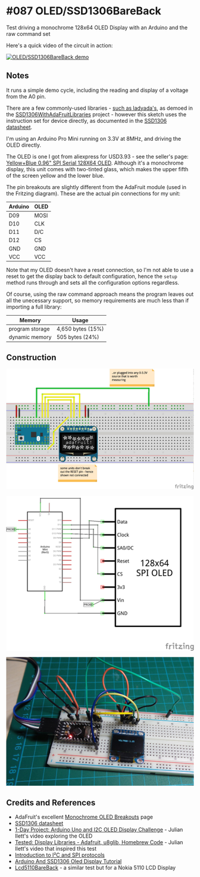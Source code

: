 # #087 OLED/SSD1306BareBack

Test driving a monochrome 128x64 OLED Display with an Arduino and the raw command set

Here's a quick video of the circuit in action:

[![OLED/SSD1306BareBack demo](http://img.youtube.com/vi/nOg80VcqZtc/0.jpg)](http://www.youtube.com/watch?v=nOg80VcqZtc)

## Notes

It runs a simple demo cycle, including the reading and display of a voltage from the A0 pin.

There are a few commonly-used libraries - [such as ladyada's](https://github.com/adafruit/Adafruit_SSD1306),
as demoed in the [SSD1306WithAdaFruitLibraries](../SSD1306WithAdaFruitLibraries) project -
however this sketch uses the instruction set for device directly, as documented in the [SSD1306 datasheet](https://www.adafruit.com/datasheets/SSD1306.pdf).

I'm using an Arduino Pro Mini running on 3.3V at 8MHz, and driving the OLED directly.

The OLED is one I got from aliexpress for USD3.93 - see the seller's page: [Yellow+Blue 0.96" SPI Serial 128X64 OLED](http://www.aliexpress.com/item/M89-Free-Shipping-Yellow-Blue-0-96-SPI-Serial-128X64-OLED-LCD-Display-Module-for-Arduino/32245505493.html). Although it's a monochrome display, this unit comes with two-tinted glass, which makes the upper fifth of the screen yellow and the lower blue.


The pin breakouts are slightly different from the AdaFruit module (used in the Fritzing diagram). These are the actual pin connections for my unit:

| Arduino | OLED |
|---------|------|
| D09     | MOSI |
| D10     | CLK  |
| D11     | D/C  |
| D12     | CS   |
| GND     | GND  |
| VCC     | VCC  |

Note that my OLED doesn't have a reset connection, so I'm not able to use a reset to get the display back to default configuration,
hence the `setup` method runs through and sets all the configuration options regardless.

Of course, using the raw command approach means the program leaves out all the unecessary support, so memory requirements
are much less than if importing a full library:

| Memory          | Usage             |
|-----------------|-------------------|
| program storage | 4,650 bytes (15%) |
| dynamic memory  | 505 bytes (24%)   |


## Construction

![The Breadboard](./assets/SSD1306BareBack_bb.jpg?raw=true)

![The Schematic](./assets/SSD1306BareBack_schematic.jpg?raw=true)

![The Build](./assets/SSD1306BareBack_build.jpg?raw=true)

## Credits and References
* AdaFruit's excellent [Monochrome OLED Breakouts](https://learn.adafruit.com/monochrome-oled-breakouts/overview) page
* [SSD1306 datasheet](https://www.adafruit.com/datasheets/SSD1306.pdf)
* [1-Day Project: Arduino Uno and I2C OLED Display Challenge](https://www.youtube.com/watch?v=VEZGn0zYHiE) - Julian Ilett's video exploring the OLED
* [Tested: Display Libraries - Adafruit, u8glib, Homebrew Code](https://youtu.be/lkWZuAnHa2Y) - Julian Ilett's video that inspired this test
* [Introduction to I²C and SPI protocols](http://www.byteparadigm.com/applications/introduction-to-i2c-and-spi-protocols/)
* [Arduino And SSD1306 Oled Display Tutorial](https://www.youtube.com/watch?v=mggDYVzS-Xs)
* [Lcd5110BareBack](../../Lcd5110BareBack) - a similar test but for a Nokia 5110 LCD Display